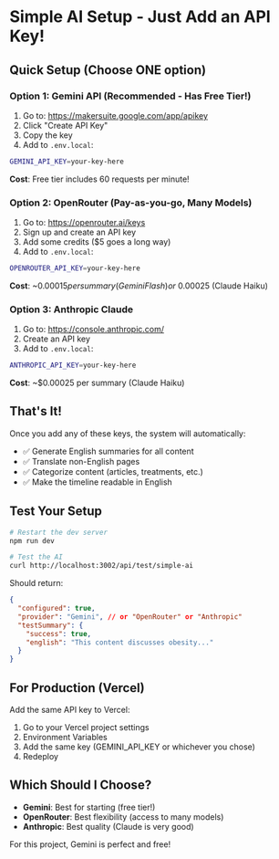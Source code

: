 # Simple AI Setup - Just Add an API Key!

## Quick Setup (Choose ONE option)

### Option 1: Gemini API (Recommended - Has Free Tier!)
1. Go to: https://makersuite.google.com/app/apikey
2. Click "Create API Key"
3. Copy the key
4. Add to `.env.local`:
```bash
GEMINI_API_KEY=your-key-here
```

**Cost**: Free tier includes 60 requests per minute!

### Option 2: OpenRouter (Pay-as-you-go, Many Models)
1. Go to: https://openrouter.ai/keys
2. Sign up and create an API key
3. Add some credits ($5 goes a long way)
4. Add to `.env.local`:
```bash
OPENROUTER_API_KEY=your-key-here
```

**Cost**: ~$0.00015 per summary (Gemini Flash) or ~$0.00025 (Claude Haiku)

### Option 3: Anthropic Claude
1. Go to: https://console.anthropic.com/
2. Create an API key
3. Add to `.env.local`:
```bash
ANTHROPIC_API_KEY=your-key-here
```

**Cost**: ~$0.00025 per summary (Claude Haiku)

## That's It!

Once you add any of these keys, the system will automatically:
- ✅ Generate English summaries for all content
- ✅ Translate non-English pages
- ✅ Categorize content (articles, treatments, etc.)
- ✅ Make the timeline readable in English

## Test Your Setup

```bash
# Restart the dev server
npm run dev

# Test the AI
curl http://localhost:3002/api/test/simple-ai
```

Should return:
```json
{
  "configured": true,
  "provider": "Gemini", // or "OpenRouter" or "Anthropic"
  "testSummary": {
    "success": true,
    "english": "This content discusses obesity..."
  }
}
```

## For Production (Vercel)

Add the same API key to Vercel:
1. Go to your Vercel project settings
2. Environment Variables
3. Add the same key (GEMINI_API_KEY or whichever you chose)
4. Redeploy

## Which Should I Choose?

- **Gemini**: Best for starting (free tier!)
- **OpenRouter**: Best flexibility (access to many models)
- **Anthropic**: Best quality (Claude is very good)

For this project, Gemini is perfect and free!